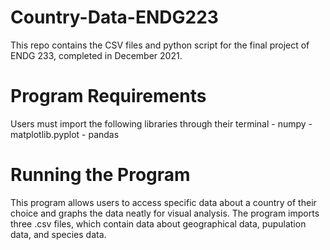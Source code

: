 # Country-Data-ENDG223
This repo contains the CSV files and python script for the final project of ENDG 233, completed in December 2021.

# Program Requirements
Users must import the following libraries through their terminal
    - numpy
    - matplotlib.pyplot
    - pandas

# Running the Program
This program allows users to access specific data about a country of their choice and graphs the data neatly for
visual analysis. 
The program imports three .csv files, which contain data about geographical data, pupulation data, and species data.